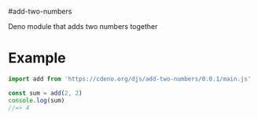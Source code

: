 #add-two-numbers

Deno module that adds two numbers together

# Example

```js
import add from 'https://cdeno.org/djs/add-two-numbers/0.0.1/main.js'

const sum = add(2, 2)
console.log(sum)
//=> 4
```
